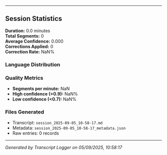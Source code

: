 

---

## Session Statistics

**Duration:** 0.0 minutes  
**Total Segments:** 0  
**Average Confidence:** 0.000  
**Corrections Applied:** 0  
**Correction Rate:** NaN%

### Language Distribution


### Quality Metrics
- **Segments per minute:** NaN
- **High confidence (>0.9):** NaN%
- **Low confidence (<0.7):** NaN%

### Files Generated
- Transcript: `session_2025-09-05_10-58-17.md`
- Metadata: `session_2025-09-05_10-58-17_metadata.json`
- Raw entries: 0 records

---
*Generated by Transcript Logger on 05/09/2025, 10:58:17*
